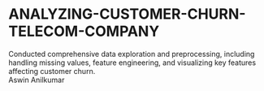 # ANALYZING-CUSTOMER-CHURN-TELECOM-COMPANY
Conducted comprehensive data exploration and preprocessing, including handling missing values, feature engineering, and visualizing key features affecting customer churn.
<br>
Aswin Anilkumar
